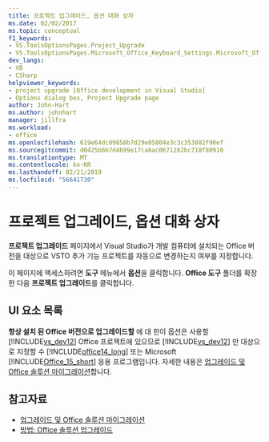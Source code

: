 ```yaml
---
title: 프로젝트 업그레이드, 옵션 대화 상자
ms.date: 02/02/2017
ms.topic: conceptual
f1_keywords:
- VS.ToolsOptionsPages.Project_Upgrade
- VS.ToolsOptionsPages.Microsoft_Office_Keyboard_Settings.Microsoft_Office_Upgrade
dev_langs:
- VB
- CSharp
helpviewer_keywords:
- project upgrade [Office development in Visual Studio]
- Options dialog box, Project Upgrade page
author: John-Hart
ms.author: johnhart
manager: jillfra
ms.workload:
- office
ms.openlocfilehash: 619e64dc09858b7d29e05804e3c3c353882f90ef
ms.sourcegitcommit: d0425b6b7d4b99e17ca6ac0671282bc718f80910
ms.translationtype: MT
ms.contentlocale: ko-KR
ms.lasthandoff: 02/21/2019
ms.locfileid: "56641730"
---
```

# <a name="project-upgrade-options-dialog-box"></a>프로젝트 업그레이드, 옵션 대화 상자
  **프로젝트 업그레이드** 페이지에서 Visual Studio가 개발 컴퓨터에 설치되는 Office 버전을 대상으로 VSTO 추가 기능 프로젝트를 자동으로 변경하는지 여부를 지정합니다.

 이 페이지에 액세스하려면 **도구** 메뉴에서 **옵션**을 클릭합니다. **Office 도구** 폴더를 확장한 다음 **프로젝트 업그레이드**를 클릭합니다.

## <a name="uielement-list"></a>UI 요소 목록
 **항상 설치 된 Office 버전으로 업그레이드할** 에 대 한이 옵션은 사용할 [!INCLUDE[vs_dev12](../vsto/includes/vs-dev12-md.md)] Office 프로젝트에 있으므로 [!INCLUDE[vs_dev12](../vsto/includes/vs-dev12-md.md)] 만 대상으로 지정할 수 [!INCLUDE[office14_long](../vsto/includes/office14-long-md.md)] 또는 Microsoft [!INCLUDE[Office_15_short](../vsto/includes/office-15-short-md.md)] 응용 프로그램입니다. 자세한 내용은 [업그레이드 및 Office 솔루션 마이그레이션](../vsto/upgrading-and-migrating-office-solutions.md)합니다.

## <a name="see-also"></a>참고자료
- [업그레이드 및 Office 솔루션 마이그레이션](../vsto/upgrading-and-migrating-office-solutions.md)
- [방법: Office 솔루션 업그레이드](https://msdn.microsoft.com/a269e539-b717-4680-a568-2152b070347e)
